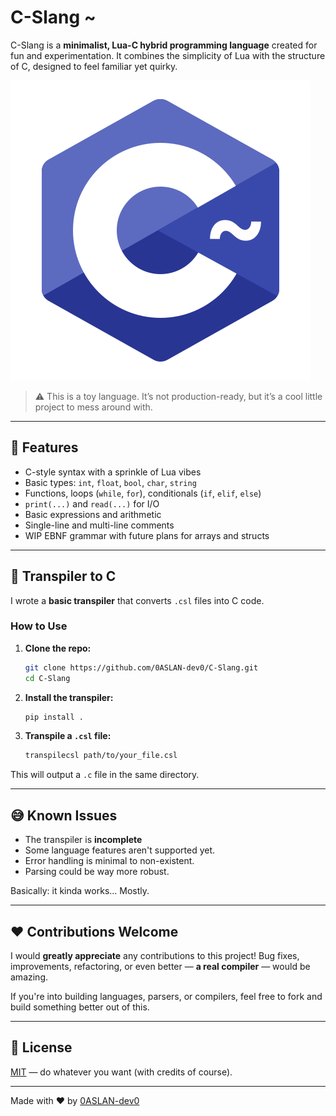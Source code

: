 # C-Slang ~  
C-Slang is a **minimalist, Lua-C hybrid programming language** created for fun and experimentation. It combines the simplicity of Lua with the structure of C, designed to feel familiar yet quirky.

![C-Slang Logo](icon.png)

> ⚠️ This is a toy language. It’s not production-ready, but it’s a cool little project to mess around with.

---

## 🚀 Features

- C-style syntax with a sprinkle of Lua vibes
- Basic types: `int`, `float`, `bool`, `char`, `string`
- Functions, loops (`while`, `for`), conditionals (`if`, `elif`, `else`)
- `print(...)` and `read(...)` for I/O
- Basic expressions and arithmetic
- Single-line and multi-line comments
- WIP EBNF grammar with future plans for arrays and structs

---

## 🔧 Transpiler to C

I wrote a **basic transpiler** that converts `.csl` files into C code.

### How to Use

1. **Clone the repo:**
   ```bash
   git clone https://github.com/0ASLAN-dev0/C-Slang.git
   cd C-Slang
   ```

2. **Install the transpiler:**

   ```bash
   pip install .
   ```

3. **Transpile a `.csl` file:**

   ```bash
   transpilecsl path/to/your_file.csl
   ```

This will output a `.c` file in the same directory.

---

## 😅 Known Issues

* The transpiler is **incomplete**
* Some language features aren't supported yet.
* Error handling is minimal to non-existent.
* Parsing could be way more robust.

Basically: it kinda works... Mostly.

---

## ❤️ Contributions Welcome

I would **greatly appreciate** any contributions to this project!
Bug fixes, improvements, refactoring, or even better — **a real compiler** — would be amazing.

If you're into building languages, parsers, or compilers, feel free to fork and build something better out of this.

---

## 📜 License

[MIT](LICENSE) — do whatever you want (with credits of course).

---

Made with ❤️ by [0ASLAN-dev0](https://github.com/0ASLAN-dev0)
